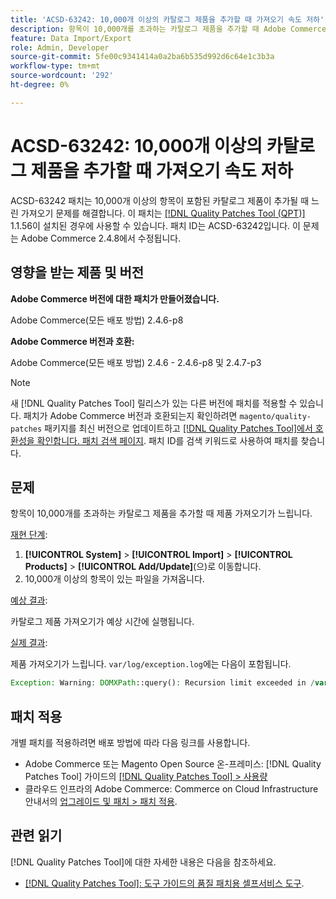 ```yaml
---
title: 'ACSD-63242: 10,000개 이상의 카탈로그 제품을 추가할 때 가져오기 속도 저하'
description: 항목이 10,000개를 초과하는 카탈로그 제품을 추가할 때 Adobe Commerce 가져오기 속도가 느려지는 문제를 해결하려면 ACSD-63242 패치를 적용합니다.
feature: Data Import/Export
role: Admin, Developer
source-git-commit: 5fe00c9341414a0a2ba6b535d992d6c64e1c3b3a
workflow-type: tm+mt
source-wordcount: '292'
ht-degree: 0%

---
```


# ACSD-63242: 10,000개 이상의 카탈로그 제품을 추가할 때 가져오기 속도 저하

ACSD-63242 패치는 10,000개 이상의 항목이 포함된 카탈로그 제품이 추가될 때 느린 가져오기 문제를 해결합니다. 이 패치는 [[!DNL Quality Patches Tool (QPT)]](/help/tools/quality-patches-tool/quality-patches-tool-to-self-serve-quality-patches.md) 1.1.56이 설치된 경우에 사용할 수 있습니다. 패치 ID는 ACSD-63242입니다. 이 문제는 Adobe Commerce 2.4.8에서 수정됩니다.

## 영향을 받는 제품 및 버전

**Adobe Commerce 버전에 대한 패치가 만들어졌습니다.**

Adobe Commerce(모든 배포 방법) 2.4.6-p8

**Adobe Commerce 버전과 호환:**

Adobe Commerce(모든 배포 방법) 2.4.6 - 2.4.6-p8 및 2.4.7-p3

>[!NOTE]
>
>새 [!DNL Quality Patches Tool] 릴리스가 있는 다른 버전에 패치를 적용할 수 있습니다. 패치가 Adobe Commerce 버전과 호환되는지 확인하려면 `magento/quality-patches` 패키지를 최신 버전으로 업데이트하고 [[!DNL Quality Patches Tool]에서 호환성을 확인합니다. 패치 검색 페이지](https://experienceleague.adobe.com/tools/commerce-quality-patches/index.html). 패치 ID를 검색 키워드로 사용하여 패치를 찾습니다.

## 문제

항목이 10,000개를 초과하는 카탈로그 제품을 추가할 때 제품 가져오기가 느립니다.

<u>재현 단계</u>:

1. **[!UICONTROL System]** > **[!UICONTROL Import]** > **[!UICONTROL Products]** > **[!UICONTROL Add/Update]**(으)로 이동합니다.
1. 10,000개 이상의 항목이 있는 파일을 가져옵니다.

<u>예상 결과</u>:

카탈로그 제품 가져오기가 예상 시간에 실행됩니다.

<u>실제 결과</u>:

제품 가져오기가 느립니다. `var/log/exception.log`에는 다음이 포함됩니다.

```PHP
Exception: Warning: DOMXPath::query(): Recursion limit exceeded in /var/www/html/lib/internal/Magento/Framework/Validator/HTML/ConfigurableWYSIWYGValidator.php on line 114 in /var/www/html/lib/internal/Magento/Framework/App/ErrorHandler.php:62
```

## 패치 적용

개별 패치를 적용하려면 배포 방법에 따라 다음 링크를 사용합니다.

* Adobe Commerce 또는 Magento Open Source 온-프레미스: [!DNL Quality Patches Tool] 가이드의 [[!DNL Quality Patches Tool] > 사용량](/help/tools/quality-patches-tool/usage.md)
* 클라우드 인프라의 Adobe Commerce: Commerce on Cloud Infrastructure 안내서의 [업그레이드 및 패치 > 패치 적용](https://experienceleague.adobe.com/docs/commerce-cloud-service/user-guide/develop/upgrade/apply-patches.html).


## 관련 읽기

[!DNL Quality Patches Tool]에 대한 자세한 내용은 다음을 참조하세요.

* [[!DNL Quality Patches Tool]: 도구 가이드의 품질 패치용 셀프서비스 도구](/help/tools/quality-patches-tool/quality-patches-tool-to-self-serve-quality-patches.md).
